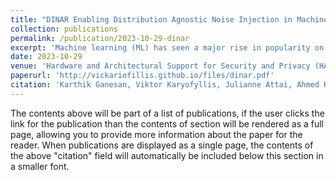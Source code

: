 ```yaml
---
title: "DINAR Enabling Distribution Agnostic Noise Injection in Machine Learning Hardware"
collection: publications
permalink: /publication/2023-10-29-dinar
excerpt: 'Machine learning (ML) has seen a major rise in popularity on edge devices in recent years, ranging from IoT devices to self-driving cars. Security in a critical consideration on these platforms. State-of-the-art security-centric ML algorithms (e.g., differentially private ML, adversarial robustness) require noise sampled from Laplace or Gaussian distributions. Edge accelerators lack CPUs to add such noise. Existing hardware approaches to generate noise on-the-fly incur high overheads and leak side-channel information that can undermine security. To remedy this, we propose DINAR, lightweight hardware that enables noise addition from arbitrary distributions. For differentially private ML, DINAR enables noise addition while incurring 23x lower area and 40x lower energy compared to producing noise directly on-chip.'
date: 2023-10-29
venue: 'Hardware and Architectural Support for Security and Privacy (HASP) 2023'
paperurl: 'http://vickariofillis.github.io/files/dinar.pdf'
citation: 'Karthik Ganesan, Viktor Karyofyllis, Julianne Attai, Ahmed Hamoda, and Natalie Enright Jerger. 2023. DINAR: Enabling Distribution Agnostic Noise Injection in Machine Learning Hardware. In Proceedings of the 12th International Workshop on Hardware and Architectural Support for Security and Privacy (HASP '23). Association for Computing Machinery, New York, NY, USA, 38–46. https://doi.org/10.1145/3623652.3623665'
---
```


The contents above will be part of a list of publications, if the user clicks the link for the publication than the contents of section will be rendered as a full page, allowing you to provide more information about the paper for the reader. When publications are displayed as a single page, the contents of the above "citation" field will automatically be included below this section in a smaller font.
